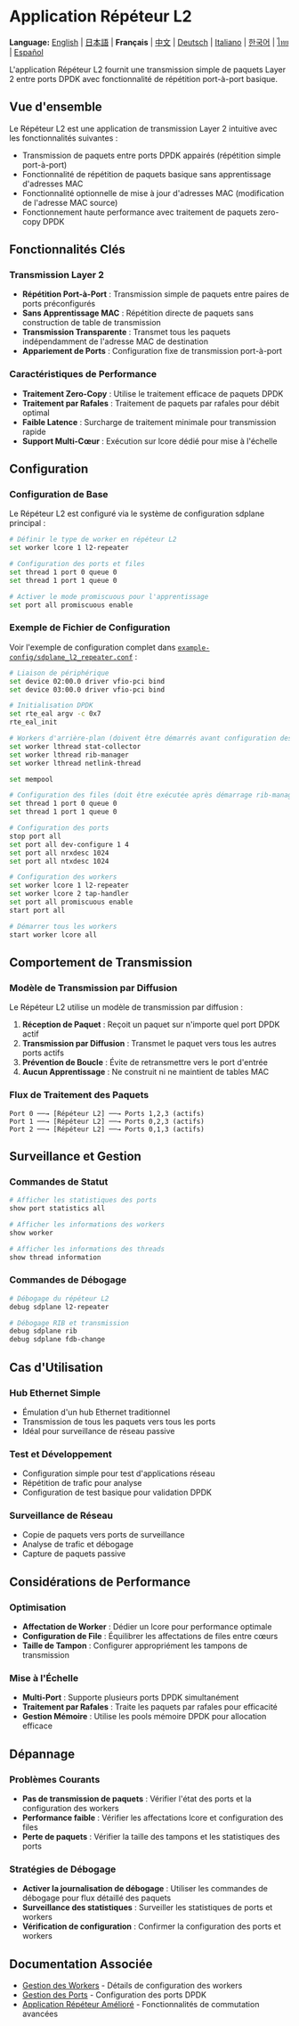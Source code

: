 # Application Répéteur L2

**Language:** [English](../l2-repeater-application.md) | [日本語](../ja/l2-repeater-application.md) | **Français** | [中文](../zh/l2-repeater-application.md) | [Deutsch](../de/l2-repeater-application.md) | [Italiano](../it/l2-repeater-application.md) | [한국어](../ko/l2-repeater-application.md) | [ไทย](../th/l2-repeater-application.md) | [Español](../es/l2-repeater-application.md)

L'application Répéteur L2 fournit une transmission simple de paquets Layer 2 entre ports DPDK avec fonctionnalité de répétition port-à-port basique.

## Vue d'ensemble

Le Répéteur L2 est une application de transmission Layer 2 intuitive avec les fonctionnalités suivantes :
- Transmission de paquets entre ports DPDK appairés (répétition simple port-à-port)
- Fonctionnalité de répétition de paquets basique sans apprentissage d'adresses MAC
- Fonctionnalité optionnelle de mise à jour d'adresses MAC (modification de l'adresse MAC source)
- Fonctionnement haute performance avec traitement de paquets zero-copy DPDK

## Fonctionnalités Clés

### Transmission Layer 2
- **Répétition Port-à-Port** : Transmission simple de paquets entre paires de ports préconfigurés
- **Sans Apprentissage MAC** : Répétition directe de paquets sans construction de table de transmission
- **Transmission Transparente** : Transmet tous les paquets indépendamment de l'adresse MAC de destination
- **Appariement de Ports** : Configuration fixe de transmission port-à-port

### Caractéristiques de Performance
- **Traitement Zero-Copy** : Utilise le traitement efficace de paquets DPDK
- **Traitement par Rafales** : Traitement de paquets par rafales pour débit optimal
- **Faible Latence** : Surcharge de traitement minimale pour transmission rapide
- **Support Multi-Cœur** : Exécution sur lcore dédié pour mise à l'échelle

## Configuration

### Configuration de Base
Le Répéteur L2 est configuré via le système de configuration sdplane principal :

```bash
# Définir le type de worker en répéteur L2
set worker lcore 1 l2-repeater

# Configuration des ports et files
set thread 1 port 0 queue 0  
set thread 1 port 1 queue 0

# Activer le mode promiscuous pour l'apprentissage
set port all promiscuous enable
```

### Exemple de Fichier de Configuration
Voir l'exemple de configuration complet dans [`example-config/sdplane_l2_repeater.conf`](../../example-config/sdplane_l2_repeater.conf) :

```bash
# Liaison de périphérique
set device 02:00.0 driver vfio-pci bind
set device 03:00.0 driver vfio-pci bind

# Initialisation DPDK
set rte_eal argv -c 0x7
rte_eal_init

# Workers d'arrière-plan (doivent être démarrés avant configuration des files)
set worker lthread stat-collector
set worker lthread rib-manager
set worker lthread netlink-thread

set mempool

# Configuration des files (doit être exécutée après démarrage rib-manager)
set thread 1 port 0 queue 0
set thread 1 port 1 queue 0

# Configuration des ports
stop port all
set port all dev-configure 1 4
set port all nrxdesc 1024
set port all ntxdesc 1024

# Configuration des workers
set worker lcore 1 l2-repeater
set worker lcore 2 tap-handler
set port all promiscuous enable
start port all

# Démarrer tous les workers
start worker lcore all
```

## Comportement de Transmission

### Modèle de Transmission par Diffusion
Le Répéteur L2 utilise un modèle de transmission par diffusion :

1. **Réception de Paquet** : Reçoit un paquet sur n'importe quel port DPDK actif
2. **Transmission par Diffusion** : Transmet le paquet vers tous les autres ports actifs
3. **Prévention de Boucle** : Évite de retransmettre vers le port d'entrée
4. **Aucun Apprentissage** : Ne construit ni ne maintient de tables MAC

### Flux de Traitement des Paquets

```
Port 0 ──→ [Répéteur L2] ──→ Ports 1,2,3 (actifs)
Port 1 ──→ [Répéteur L2] ──→ Ports 0,2,3 (actifs)
Port 2 ──→ [Répéteur L2] ──→ Ports 0,1,3 (actifs)
```

## Surveillance et Gestion

### Commandes de Statut
```bash
# Afficher les statistiques des ports
show port statistics all

# Afficher les informations des workers
show worker

# Afficher les informations des threads
show thread information
```

### Commandes de Débogage
```bash
# Débogage du répéteur L2
debug sdplane l2-repeater

# Débogage RIB et transmission
debug sdplane rib
debug sdplane fdb-change
```

## Cas d'Utilisation

### Hub Ethernet Simple
- Émulation d'un hub Ethernet traditionnel
- Transmission de tous les paquets vers tous les ports
- Idéal pour surveillance de réseau passive

### Test et Développement
- Configuration simple pour test d'applications réseau
- Répétition de trafic pour analyse
- Configuration de test basique pour validation DPDK

### Surveillance de Réseau
- Copie de paquets vers ports de surveillance
- Analyse de trafic et débogage
- Capture de paquets passive

## Considérations de Performance

### Optimisation
- **Affectation de Worker** : Dédier un lcore pour performance optimale
- **Configuration de File** : Équilibrer les affectations de files entre cœurs
- **Taille de Tampon** : Configurer appropriément les tampons de transmission

### Mise à l'Échelle
- **Multi-Port** : Supporte plusieurs ports DPDK simultanément
- **Traitement par Rafales** : Traite les paquets par rafales pour efficacité
- **Gestion Mémoire** : Utilise les pools mémoire DPDK pour allocation efficace

## Dépannage

### Problèmes Courants
- **Pas de transmission de paquets** : Vérifier l'état des ports et la configuration des workers
- **Performance faible** : Vérifier les affectations lcore et configuration des files
- **Perte de paquets** : Vérifier la taille des tampons et les statistiques des ports

### Stratégies de Débogage
- **Activer la journalisation de débogage** : Utiliser les commandes de débogage pour flux détaillé des paquets
- **Surveillance des statistiques** : Surveiller les statistiques de ports et workers
- **Vérification de configuration** : Confirmer la configuration des ports et workers

## Documentation Associée

- [Gestion des Workers](worker-lcore-thread-management.md) - Détails de configuration des workers
- [Gestion des Ports](port-management.md) - Configuration des ports DPDK
- [Application Répéteur Amélioré](enhanced-repeater-application.md) - Fonctionnalités de commutation avancées